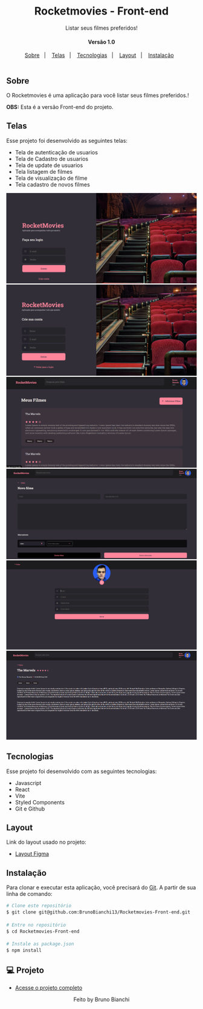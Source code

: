 <h1 align="center"> Rocketmovies - Front-end </h1>
<p align="center">Listar seus filmes preferidos!</p>

<h4 align="center">Versão 1.0</h4>
<p align="center">
<a href="#sobre">Sobre</a>&nbsp;&nbsp;&nbsp;|&nbsp;&nbsp;&nbsp;
<a href="#telas">Telas</a>&nbsp;&nbsp;&nbsp;|&nbsp;&nbsp;&nbsp;
<a href="#tecnologias">Tecnologias</a>&nbsp;&nbsp;&nbsp;|&nbsp;&nbsp;&nbsp;
<a href="#layout">Layout</a>&nbsp;&nbsp;&nbsp;|&nbsp;&nbsp;&nbsp;
<a href="#instalação">Instalação</a>&nbsp;&nbsp;&nbsp;
<br>


<img alt="" src="./src/assets/a.png">

## Sobre

O Rocketmovies é uma aplicação para você  listar seus filmes preferidos.!

**OBS:** Esta é a versão Front-end do projeto.


## Telas
Esse projeto foi desenvolvido as seguintes telas:

- Tela de autenticação de usuarios 
- Tela de Cadastro de usuarios
- Tela de update de usuarios
- Tela listagem de filmes
- Tela de visualização de filme
- Tela cadastro de novos filmes

<p align="center">
  <img alt="" src="./src/assets/Rm1.png">
  <img alt="" src="./src/assets/Rm2.png">
  <img alt="" src="./src/assets/Rm3.png">
  <img alt="" src="./src/assets/Rm4.png">
  <img alt="" src="./src/assets/Rm5.png">
  <img alt="" src="./src/assets/Rm6.png">
</p>


[1.1]: http://i.imgur.com/tXSoThF.png (texto título)
## Tecnologias
Esse projeto foi desenvolvido com as seguintes tecnologias:

- Javascript
- React
- Vite
- Styled Components
- Git e Github


## Layout

Link do layout usado no projeto:

- [Layout Figma](https://www.figma.com/file/UObYagRzmvi5PY4HhmzEHM/RocketMovies/duplicate?type=design&node-id=0-1&mode=design)

## Instalação 

Para clonar e executar esta aplicação, você precisará do [Git](https://git-scm.com/). A partir de sua linha de comando:

```bash
# Clone este repositório
$ git clone git@github.com:BrunoBianchi13/Rocketmovies-Front-end.git

# Entre no repositório
$ cd Rocketmovies-Front-end

# Instale as package.json
$ npm install

```


## 💻 Projeto


- [Acesse o projeto completo](https://foodexplorer-api-3zw2.onrender.com)


<p align="center">
Feito by Bruno Bianchi
</p>
